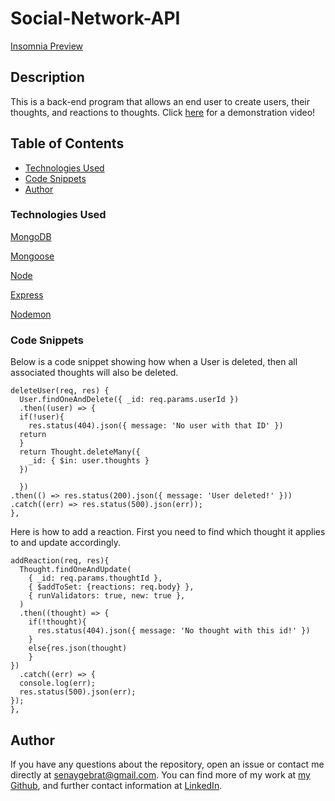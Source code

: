 # Social-Network-API
[Insomnia Preview](./assets/images/social-network.gif)


## Description

This is a back-end program that allows an end user to create users, their thoughts, and reactions to thoughts. Click [here](https://www.youtube.com/watch?v=7iU1KAyvK6c) for a demonstration video!

## Table of Contents

- [Technologies Used](#technologies-used)
- [Code Snippets](#code-snippets)
- [Author](#author)


### Technologies Used
[MongoDB](https://www.mongodb.com/docs/manual/installation/) 

[Mongoose](https://mongoosejs.com/docs/#)

[Node](https://nodejs.org/en/download/)

[Express](https://expressjs.com/en/starter/installing.html)

[Nodemon](https://www.npmjs.com/package/nodemon)
### Code Snippets

Below is a code snippet showing how when a User is deleted, then all associated thoughts will also be deleted.
```
deleteUser(req, res) {
  User.findOneAndDelete({ _id: req.params.userId })
  .then((user) => {
  if(!user){
    res.status(404).json({ message: 'No user with that ID' })
  return
  }
  return Thought.deleteMany({
    _id: { $in: user.thoughts }
  })

  })
.then(() => res.status(200).json({ message: 'User deleted!' }))
.catch((err) => res.status(500).json(err));
},
```

Here is how to add a reaction. First you need to find which thought it applies to and update accordingly.
```
addReaction(req, res){
  Thought.findOneAndUpdate(
    { _id: req.params.thoughtId },
    { $addToSet: {reactions: req.body} },
    { runValidators: true, new: true },
  )
  .then((thought) => {
    if(!thought){        
      res.status(404).json({ message: 'No thought with this id!' })
    }
    else{res.json(thought)
    }
})
  .catch((err) => {
  console.log(err);
  res.status(500).json(err);
});
},
```

## Author

If you have any questions about the repository, open an issue or contact me directly at senaygebrat@gmail.com. You can find more of my work at [my Github](https://github.com/senaygebrat?tab=repositories), and further contact information at [LinkedIn](https://linkedin.com/in/senayg).